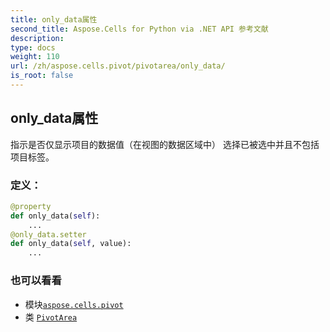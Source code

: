 ```yaml
---
title: only_data属性
second_title: Aspose.Cells for Python via .NET API 参考文献
description:
type: docs
weight: 110
url: /zh/aspose.cells.pivot/pivotarea/only_data/
is_root: false
---
```

## only_data属性

指示是否仅显示项目的数据值（在视图的数据区域中）
选择已被选中并且不包括项目标签。
### 定义：
```python
@property
def only_data(self):
    ...
@only_data.setter
def only_data(self, value):
    ...
```

### 也可以看看
* 模块[`aspose.cells.pivot`](../../)
* 类 [`PivotArea`](/cells/python-net/zh/aspose.cells.pivot/pivotarea)
